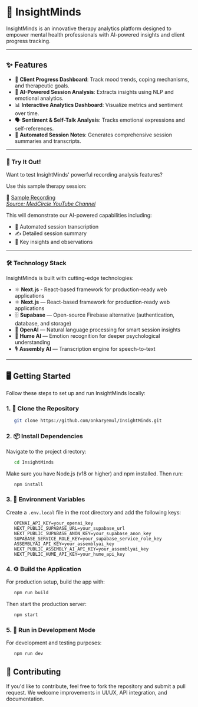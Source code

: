 # 🧠 InsightMinds

InsightMinds is an innovative therapy analytics platform designed to empower mental health professionals with AI-powered insights and client progress tracking.

---

## ✨ Features

- 🎯 **Client Progress Dashboard**: Track mood trends, coping mechanisms, and therapeutic goals.
- 🤖 **AI-Powered Session Analysis**: Extracts insights using NLP and emotional analytics.
- 📊 **Interactive Analytics Dashboard**: Visualize metrics and sentiment over time.
- 🗣️ **Sentiment & Self-Talk Analysis**: Tracks emotional expressions and self-references.
- 📝 **Automated Session Notes**: Generates comprehensive session summaries and transcripts.

---

### 🧪 Try It Out!

Want to test InsightMinds' powerful recording analysis features? 

Use this sample therapy session:

🎥 [Sample Recording](https://drive.google.com/file/d/1lVw-D7lHVQYaoh7CRDURC76UsmsDiTqN/view?usp=sharing)  
[_Source: MedCircle YouTube Channel_](https://www.youtube.com/watch?v=8-2WQF3SWwo&t=19s&ab_channel=MedCircle)

This will demonstrate our AI-powered capabilities including:

- 📝 Automated session transcription
- ✍️ Detailed session summary
- 🎯 Key insights and observations

---

### 🛠️ Technology Stack

InsightMinds is built with cutting-edge technologies:

- ⚛️ **Next.js**  - React-based framework for production-ready web applications
- ⚛️ **Next.js** — React-based framework for production-ready web applications
- 🗄️ **Supabase** — Open-source Firebase alternative (authentication, database, and storage)
- 🤖 **OpenAI** — Natural language processing for smart session insights
- 🧠 **Hume AI** — Emotion recognition for deeper psychological understanding
- 🎙️ **Assembly AI** — Transcription engine for speech-to-text

---

## 🖥️ Getting Started

Follow these steps to set up and run InsightMinds locally:

### 1. 🔁 Clone the Repository

```bash
   git clone https://github.com/onkaryemul/InsightMinds.git
```

### 2. 📦 Install Dependencies

Navigate to the project directory:

```bash
   cd InsightMinds
```

Make sure you have Node.js (v18 or higher) and npm installed. Then run:

```bash
   npm install 
```

### 3. 🔐 Environment Variables

Create a `.env.local` file in the root directory and add the following keys:

```env
   OPENAI_API_KEY=your_openai_key
   NEXT_PUBLIC_SUPABASE_URL=your_supabase_url
   NEXT_PUBLIC_SUPABASE_ANON_KEY=your_supabase_anon_key
   SUPABASE_SERVICE_ROLE_KEY=your_supabase_service_role_key
   ASSEMBLYAI_API_KEY=your_assemblyai_key
   NEXT_PUBLIC_ASSEMBLY_AI_API_KEY=your_assemblyai_key
   NEXT_PUBLIC_HUME_API_KEY=your_hume_api_key
```

### 4. ⚙️ Build the Application

For production setup, build the app with:

```bash
   npm run build
```

Then start the production server:

```bash
   npm start
```

### 5. 🧪 Run in Development Mode

For development and testing purposes:

```bash
   npm run dev
```


## 🙌 Contributing

If you'd like to contribute, feel free to fork the repository and submit a pull request. We welcome improvements in UI/UX, API integration, and documentation.

